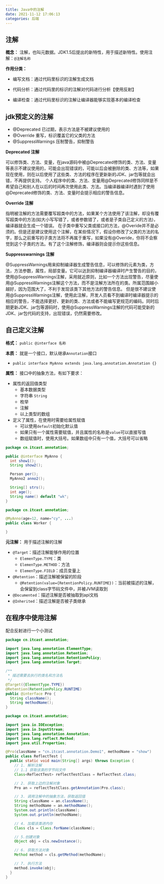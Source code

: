 ```yaml
---
title: Java中的注解
date: 2021-11-12 17:06:13
categories: 后端
---
```


## 注解

**概念：** 注解，也叫元数据。JDK1.5后提出的新特性，用于描述新特性。使用注解：`@注解名称`

**作用分类：**

- 编写文档：通过代码里标识的注解生成文档
- 代码分析：通过代码里的标识的注解对代码进行分析【使用反射】

- 编译检查：通过代码里标识的注解让编译器能够实现基本的编译检查

## jdk预定义的注解

- @Deprecated 已过期，表示方法是不被建议使用的
- @Override 重写，标识覆盖它的父类的方法
- @SuppressWarnings 压制警告，抑制警告

**Deprecated 注解**

可以修饰类、方法、变量，在java源码中被@Deprecated修饰的类、方法、变量等表示不建议使用的，可能会出现错误的，可能以后会被删除的类、方法等，如果现在使用，则在以后使用了这些类、方法的程序在更新新的JDK、jar包等就会出错，不再提供支持。
个人程序中的类、方法、变量用@Deprecated修饰同样是不希望自己和别人在以后的时间再次使用此类、方法。当编译器编译时遇到了使用@Deprecated修饰的类、方法、变量时会提示相应的警告信息。

**Override 注解**

指明被注解的方法需要覆写超类中的方法，如果某个方法使用了该注解，却没有覆写超类中的方法(如大小写写错了，或者参数错了，或者是子类自己定义的方法)，编译器就会生成一个错误。
在子类中重写父类或接口的方法，@Overide并不是必须的。但是还是建议使用这个注解，在某些情况下，假设你修改了父类的方法的名字，那么之前重写的子类方法将不再属于重写，如果没有@Overide，你将不会察觉到这个子类的方法。有了这个注解修饰，编译器则会提示你这些信息。

**Suppresswarnings 注解**

@SuppressWarnings用来抑制编译器生成警告信息，可以修饰的元素为类，方法，方法参数，属性，局部变量。它可以达到抑制编译器编译时产生警告的目的，使用@SuppressWarnings注解，采用就近原则，比如一个方法出现警告，尽量使用@SuppressWarnings注解这个方法，而不是注解方法所在的类。所属范围越小越好，因为范围大了，不利于发现该类下其他方法的警告信息。
但是很不建议使用@SuppressWarnings注解，使用此注解，开发人员看不到编译时编译器提示的相应的警告，不能选择更好、更新的类、方法或者不能编写更规范的编码。同时后期更新JDK、jar包等源码时，使用@SuppressWarnings注解的代码可能受新的JDK、jar包代码的支持，出现错误，仍然需要修改。

## 自己定义注解

**格式：** `public @interface 名称`



**本质：** 就是一个接口，默认继承`Annotation`接口

- `public interface MyAnno extends java.lang.annotation.Annotation {}`



**属性：** 接口中的抽象方法，有如下要求：

- 属性的返回值类型
  - 基本数据类型
  - 字符串 `String`
  - 枚举
  - 注解
  - 以上类型的数组
- 定义了属性，在使用时需要给属性赋值
  - 可以使用`default`初始化默认值
  - 如果只有一个属性需要赋值，并且属性的名称是`value`可以直接写值
  - 数组赋值时，使用大括号。如果数组中只有一个值，大括号可以省略

```java
package cn.itcast.annotation;

public @interface MyAnno {
  int show1();
  String show2();

  Person per();
  MyAnno2 anno2();

  String[] strs();
  int age();
  String name() default "wk";
}
```

```java
package cn.itcast.annotation;

@MyAnno(age=12, name="cy", ...)
public class Worker {

}
```



**元注解：** 用于描述注解的注解

- `@Target`：描述注解能够作用的位置
  - `ElemenType.TYPE`：类
  - `ElemenType.METHOD`：方法
  - `ElemenType.FIELD`：成员变量上
- `@Retention`：描述注解被保留的阶段
  - `@Retention(value={RetentionPolicy.RUNTIME})`：当前被描述的注解，会保留到class字节码文件中，并被JVM读取到
- `@Documented`：描述注解是否被抽取到api文档
- `@Inherited`：描述注解是否被子类继承

## 在程序中使用注解

配合反射进行一个小测试

```java
package cn.itcast.annotation;

import java.lang.annotation.ElementType;
import java.lang.annotation.Retention;
import java.lang.annotation.RetentionPolicy;
import java.lang.annotation.Target;

/**
 * 描述需要去执行的类名和方法名
 */
@Target({ElementType.TYPE})
@Retention(RetentionPolicy.RUNTIME)
public @interface Pro {
  String className();
  String methodName();
}
```

```java
package cn.itcast.annotation;

import java.io.IOException;
import java.io.InputStream;
import java.lang.annotation.Annotation;
import java.lang.reflect.Method;
import java.util.Properties;

@Pro(className = "cn.itcast.annotation.Demo1", methodName = "show")
public class ReflectTest {
  public static void main(String[] args) throws Exception {
    // 1. 解析注解
    // 1.1 获取该类的字节码文件
    Class<ReflectTest> reflectTestClass = ReflectTest.class;

    // 2. 获取上边的注解对象
    Pro an = reflectTestClass.getAnnotation(Pro.class);

    // 3. 调用注解中的抽象方法，获取返回值
    String className = an.className();
    String methodName = an.methodName();
    System.out.println(className);
    System.out.println(methodName);

    // 4. 加载该类进内存
    Class cls = Class.forName(className);

    // 5.创建对象
    Object obj = cls.newInstance();

    // 6. 获取方法对象
    Method method = cls.getMethod(methodName);

    // 7. 执行方法
    method.invoke(obj);
  }
}

```



























